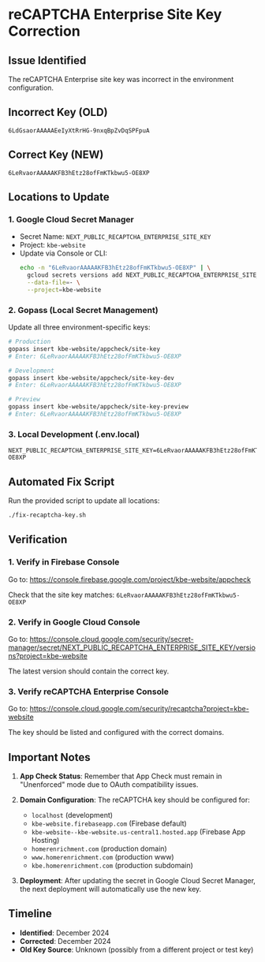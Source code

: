 # reCAPTCHA Enterprise Site Key Correction

## Issue Identified
The reCAPTCHA Enterprise site key was incorrect in the environment configuration.

## Incorrect Key (OLD)
```
6LdGsaorAAAAAEeIyXtRrHG-9nxqBpZvDqSPFpuA
```

## Correct Key (NEW)
```
6LeRvaorAAAAAKFB3hEtz28ofFmKTkbwu5-OE8XP
```

## Locations to Update

### 1. Google Cloud Secret Manager
- Secret Name: `NEXT_PUBLIC_RECAPTCHA_ENTERPRISE_SITE_KEY`
- Project: `kbe-website`
- Update via Console or CLI:
  ```bash
  echo -n "6LeRvaorAAAAAKFB3hEtz28ofFmKTkbwu5-OE8XP" | \
    gcloud secrets versions add NEXT_PUBLIC_RECAPTCHA_ENTERPRISE_SITE_KEY \
    --data-file=- \
    --project=kbe-website
  ```

### 2. Gopass (Local Secret Management)
Update all three environment-specific keys:
```bash
# Production
gopass insert kbe-website/appcheck/site-key
# Enter: 6LeRvaorAAAAAKFB3hEtz28ofFmKTkbwu5-OE8XP

# Development
gopass insert kbe-website/appcheck/site-key-dev
# Enter: 6LeRvaorAAAAAKFB3hEtz28ofFmKTkbwu5-OE8XP

# Preview
gopass insert kbe-website/appcheck/site-key-preview
# Enter: 6LeRvaorAAAAAKFB3hEtz28ofFmKTkbwu5-OE8XP
```

### 3. Local Development (.env.local)
```env
NEXT_PUBLIC_RECAPTCHA_ENTERPRISE_SITE_KEY=6LeRvaorAAAAAKFB3hEtz28ofFmKTkbwu5-OE8XP
```

## Automated Fix Script
Run the provided script to update all locations:
```bash
./fix-recaptcha-key.sh
```

## Verification

### 1. Verify in Firebase Console
Go to: https://console.firebase.google.com/project/kbe-website/appcheck

Check that the site key matches: `6LeRvaorAAAAAKFB3hEtz28ofFmKTkbwu5-OE8XP`

### 2. Verify in Google Cloud Console
Go to: https://console.cloud.google.com/security/secret-manager/secret/NEXT_PUBLIC_RECAPTCHA_ENTERPRISE_SITE_KEY/versions?project=kbe-website

The latest version should contain the correct key.

### 3. Verify reCAPTCHA Enterprise Console
Go to: https://console.cloud.google.com/security/recaptcha?project=kbe-website

The key should be listed and configured with the correct domains.

## Important Notes

1. **App Check Status**: Remember that App Check must remain in "Unenforced" mode due to OAuth compatibility issues.

2. **Domain Configuration**: The reCAPTCHA key should be configured for:
   - `localhost` (development)
   - `kbe-website.firebaseapp.com` (Firebase default)
   - `kbe-website--kbe-website.us-central1.hosted.app` (Firebase App Hosting)
   - `homerenrichment.com` (production domain)
   - `www.homerenrichment.com` (production www)
   - `kbe.homerenrichment.com` (production subdomain)

3. **Deployment**: After updating the secret in Google Cloud Secret Manager, the next deployment will automatically use the new key.

## Timeline
- **Identified**: December 2024
- **Corrected**: December 2024
- **Old Key Source**: Unknown (possibly from a different project or test key)